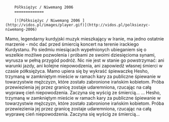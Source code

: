 
        Półksiężyc / Niwemang 2006 
        =============
        
        [![Półksiężyc / Niwemang 2006 ](http://vidos.pl/images/player.gif)](http://vidos.pl/polksiezyc-niwemang-2006)
        
        
 Mamo, legendarny kurdyjski muzyk mieszkający w Iranie, ma jedno ostatnie marzenie - móc dać przed śmiercią koncert na terenie irackiego Kurdystanu. Po siedmiu miesiącach wypełnionych ubieganiem się o wszelkie możliwe pozwolenia i próbami ze swoimi dziesięcioma synami, wyrusza w pełną przygód podróż. Nic nie jest w stanie go powstrzymać: ani warunki jazdy, ani kolejne niepowodzenia, ani zapowiedź własnej śmierci w czasie półksiężyca. Mamo upiera się by wykraść śpiewaczkę Hesho, trzymaną w zamkniętym mieście w ramach kary za publiczne śpiewanie w towarzystwie mężczyzn, które zostało zabronione irańskim kobietom. Próba przewiezienia jej przez granicę zostaje udaremniona, rzucając na całą wyprawę cień niepowodzenia. Zaczyna się wyścig ze śmiercią...  ... Hesho, trzymaną w zamkniętym mieście w ramach kary za publiczne śpiewanie w towarzystwie mężczyzn, które zostało zabronione irańskim kobietom. Próba przewiezienia jej przez granicę zostaje udaremniona, rzucając na całą wyprawę cień niepowodzenia. Zaczyna się wyścig ze śmiercią...
    